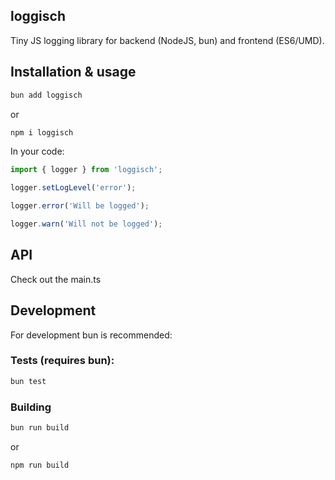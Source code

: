 ## loggisch

Tiny JS logging library for backend (NodeJS, bun) and frontend (ES6/UMD).

## Installation & usage

```sh
bun add loggisch
```
or

```sh
npm i loggisch
```

In your code:
```ts
import { logger } from 'loggisch';

logger.setLogLevel('error');

logger.error('Will be logged');

logger.warn('Will not be logged');
```

## API

Check out the main.ts

## Development

For development bun is recommended:

### Tests (requires bun):
```sh
bun test
```

### Building
```sh
bun run build
```
or
```sh
npm run build
```
